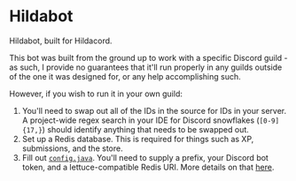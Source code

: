 # Hildabot
Hildabot, built for Hildacord.

This bot was built from the ground up to work with a specific Discord guild - as such, I provide no guarantees that it'll run properly in any guilds outside of the one it was designed for, or any help accomplishing such.

However, if you wish to run it in your own guild:
1. You'll need to swap out all of the IDs in the source for IDs in your server. A project-wide regex search in your IDE for Discord snowflakes (`[0-9]{17,}`) should identify anything that needs to be swapped out.
2. Set up a Redis database. This is required for things such as XP, submissions, and the store.
3. Fill out [`config.java`](src/main/java/com/cominatyou/Config.java). You'll need to supply a prefix, your Discord bot token, and a lettuce-compatible Redis URI. More details on that [here](https://github.com/lettuce-io/lettuce-core/wiki/Redis-URI-and-connection-details#uri-syntax).
